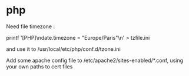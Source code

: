 # php

Need file timezone :

printf '[PHP]\ndate.timezone = "Europe/Paris"\n' > tzfile.ini

and use it to /usr/local/etc/php/conf.d/tzone.ini

Add some apache config file to /etc/apache2/sites-enabled/*.conf, using your own paths to cert files
